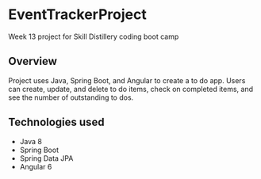 # EventTrackerProject
Week 13 project for Skill Distillery coding boot camp

## Overview 
Project uses Java, Spring Boot, and Angular to create a to do app.  Users can create, update, and delete to do items, check on completed items, and see the number of outstanding to dos.

## Technologies used
* Java 8
* Spring Boot
* Spring Data JPA
* Angular 6

